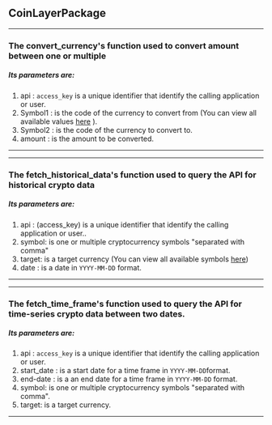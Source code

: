 ## CoinLayerPackage

*****
### The convert_currency's function used to convert amount between one or multiple 

##### Its parameters are:

1. api : `access_key` is a unique identifier that identify the calling application or user.
2. Symbol1 : is the code of the currency to convert from (You can view all available values [here](https://coinlayer.com/symbols) ).
3. Symbol2 : is the code of the currency to convert to.
4. amount : is the amount to be converted.
*****

*****
### The fetch_historical_data's function used to query the API for historical crypto data

##### Its parameters are:

1. api : (access_key) is a unique identifier that identify the calling application or user..
2. symbol: is one or multiple cryptocurrency symbols "separated with comma"
3. target: is a target currency (You can view all available symbols [here](https://coinlayer.com/target))
4. date : is a date in `YYYY-MM-DD` format.
*****

*****
### The fetch_time_frame's function used to query the API for time-series crypto data between two dates.

##### Its parameters are:

1. api : `access_key` is a unique identifier that identify the calling application or user.
2. start_date : is a start date for a time frame in `YYYY-MM-DD`format.
3. end-date : is a an end date for a time frame in `YYYY-MM-DD` format.
4. symbol: is one or multiple cryptocurrency symbols "separated with comma".
5. target: is a target currency.
*****
